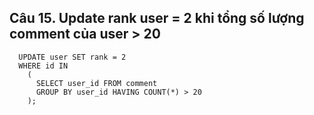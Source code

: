 ## Câu 15. Update rank user = 2 khi tổng số lượng comment của user > 20
```
  UPDATE user SET rank = 2 
  WHERE id IN 
    (
      SELECT user_id FROM comment 
      GROUP BY user_id HAVING COUNT(*) > 20
    );
```
  